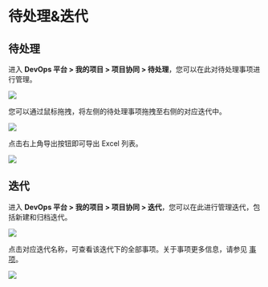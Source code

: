 # 待处理&迭代

## 待处理

进入 **DevOps 平台 > 我的项目 > 项目协同 > 待处理**，您可以在此对待处理事项进行管理。

![](https://terminus-paas.oss-cn-hangzhou.aliyuncs.com/paas-doc/2021/08/23/1bca0af1-327b-4baf-bbb0-77472f7a7b08.png)

您可以通过鼠标拖拽，将左侧的待处理事项拖拽至右侧的对应迭代中。

![](https://terminus-paas.oss-cn-hangzhou.aliyuncs.com/paas-doc/2021/08/23/a9c07d53-c3c3-411e-8f3d-6a8a2a7ff165.png)

点击右上角导出按钮即可导出 Excel 列表。

![](https://terminus-paas.oss-cn-hangzhou.aliyuncs.com/paas-doc/2021/08/23/49508c26-62c0-4138-9938-6b51f708cf93.png)

## 迭代

进入 **DevOps 平台 > 我的项目 > 项目协同 > 迭代**，您可以在此进行管理迭代，包括新建和归档迭代。

![](https://terminus-paas.oss-cn-hangzhou.aliyuncs.com/paas-doc/2021/08/23/9c66fb2c-c1ca-48aa-9198-8b18900d9f4e.png)

点击对应迭代名称，可查看该迭代下的全部事项。关于事项更多信息，请参见 [事项](issue.md)。

![](https://terminus-paas.oss-cn-hangzhou.aliyuncs.com/paas-doc/2021/08/23/29164336-e4cd-4785-a771-e5a55226320c.png)
